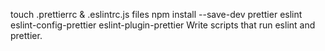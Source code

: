  touch .prettierrc & .eslintrc.js files
 npm install --save-dev prettier eslint eslint-config-prettier eslint-plugin-prettier  Write scripts that run eslint and prettier.
